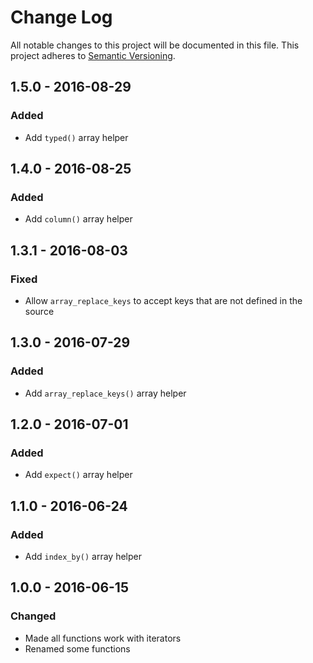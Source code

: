 # Change Log

All notable changes to this project will be documented in this file.
This project adheres to [Semantic Versioning](http://semver.org/).

## 1.5.0 - 2016-08-29
### Added

- Add `typed()` array helper

## 1.4.0 - 2016-08-25
### Added

- Add `column()` array helper

## 1.3.1 - 2016-08-03
### Fixed

- Allow `array_replace_keys` to accept keys that are not defined in the source

## 1.3.0 - 2016-07-29
### Added

- Add `array_replace_keys()` array helper

## 1.2.0 - 2016-07-01
### Added

- Add `expect()` array helper

## 1.1.0 - 2016-06-24
### Added

- Add `index_by()` array helper

## 1.0.0 - 2016-06-15
### Changed

- Made all functions work with iterators
- Renamed some functions

